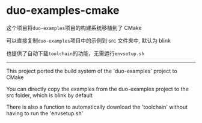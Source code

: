 # duo-examples-cmake
这个项目将`duo-examples`项目的构建系统移植到了 CMake

可以直接复制`duo-examples`项目中的示例到 src 文件夹中, 默认为 blink

也提供了自动下载`toolchain`的功能，无需运行`envsetup.sh`

---

This project ported the build system of the 'duo-examples' project to CMake

You can directly copy the examples from the duo-examples project to the src folder, which is blink by default

There is also a function to automatically download the 'toolchain' without having to run the 'envsetup.sh'